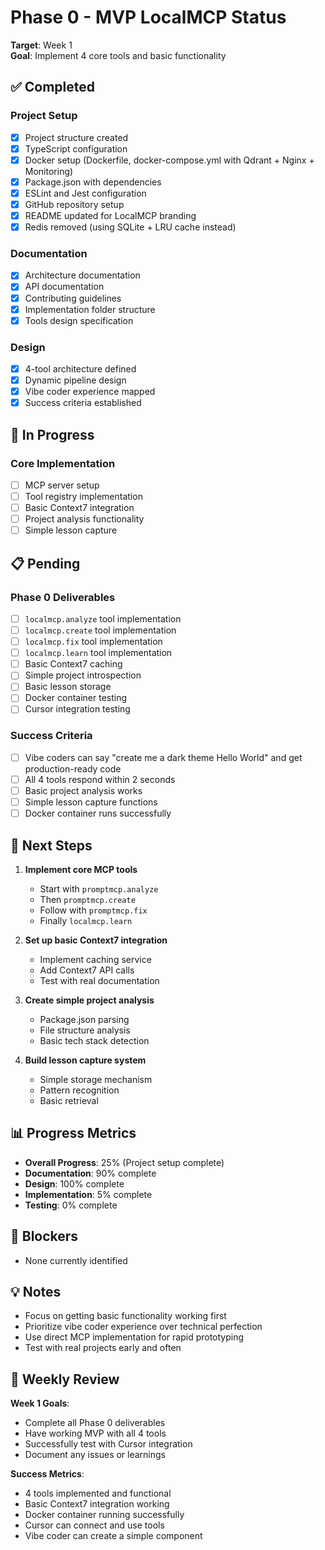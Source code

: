 # Phase 0 - MVP LocalMCP Status

**Target**: Week 1  
**Goal**: Implement 4 core tools and basic functionality

## ✅ Completed

### Project Setup
- [x] Project structure created
- [x] TypeScript configuration
- [x] Docker setup (Dockerfile, docker-compose.yml with Qdrant + Nginx + Monitoring)
- [x] Package.json with dependencies
- [x] ESLint and Jest configuration
- [x] GitHub repository setup
- [x] README updated for LocalMCP branding
- [x] Redis removed (using SQLite + LRU cache instead)

### Documentation
- [x] Architecture documentation
- [x] API documentation
- [x] Contributing guidelines
- [x] Implementation folder structure
- [x] Tools design specification

### Design
- [x] 4-tool architecture defined
- [x] Dynamic pipeline design
- [x] Vibe coder experience mapped
- [x] Success criteria established

## 🚧 In Progress

### Core Implementation
- [ ] MCP server setup
- [ ] Tool registry implementation
- [ ] Basic Context7 integration
- [ ] Project analysis functionality
- [ ] Simple lesson capture

## 📋 Pending

### Phase 0 Deliverables
- [ ] `localmcp.analyze` tool implementation
- [ ] `localmcp.create` tool implementation  
- [ ] `localmcp.fix` tool implementation
- [ ] `localmcp.learn` tool implementation
- [ ] Basic Context7 caching
- [ ] Simple project introspection
- [ ] Basic lesson storage
- [ ] Docker container testing
- [ ] Cursor integration testing

### Success Criteria
- [ ] Vibe coders can say "create me a dark theme Hello World" and get production-ready code
- [ ] All 4 tools respond within 2 seconds
- [ ] Basic project analysis works
- [ ] Simple lesson capture functions
- [ ] Docker container runs successfully

## 🎯 Next Steps

1. **Implement core MCP tools**
   - Start with `promptmcp.analyze`
   - Then `promptmcp.create`
   - Follow with `promptmcp.fix`
   - Finally `localmcp.learn`

2. **Set up basic Context7 integration**
   - Implement caching service
   - Add Context7 API calls
   - Test with real documentation

3. **Create simple project analysis**
   - Package.json parsing
   - File structure analysis
   - Basic tech stack detection

4. **Build lesson capture system**
   - Simple storage mechanism
   - Pattern recognition
   - Basic retrieval

## 📊 Progress Metrics

- **Overall Progress**: 25% (Project setup complete)
- **Documentation**: 90% complete
- **Design**: 100% complete
- **Implementation**: 5% complete
- **Testing**: 0% complete

## 🚨 Blockers

- None currently identified

## 💡 Notes

- Focus on getting basic functionality working first
- Prioritize vibe coder experience over technical perfection
- Use direct MCP implementation for rapid prototyping
- Test with real projects early and often

## 🔄 Weekly Review

**Week 1 Goals**:
- Complete all Phase 0 deliverables
- Have working MVP with all 4 tools
- Successfully test with Cursor integration
- Document any issues or learnings

**Success Metrics**:
- 4 tools implemented and functional
- Basic Context7 integration working
- Docker container running successfully
- Cursor can connect and use tools
- Vibe coder can create a simple component
